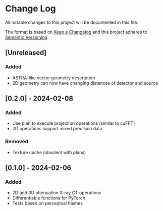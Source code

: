 # Change Log
All notable changes to this project will be documented in this file.

The format is based on [Keep a Changelog](http://keepachangelog.com/)
and this project adheres to [Semantic Versioning](http://semver.org/).

## [Unreleased]

### Added

- ASTRA-like vector geometry description
- 2D geometry can now have changing distances of detector and source

## [0.2.0] - 2024-02-08

### Added

- Use plan to execute projection operations (similar to cuFFT)
- 2D operations support mixed precision data


### Removed

- Texture cache (obsolent with plans)

## [0.1.0] - 2024-02-06

### Added

- 2D and 3D attenuation X-ray CT operations
- Differentiable functions for PyTorch
- Tests based on perceptual hashes
